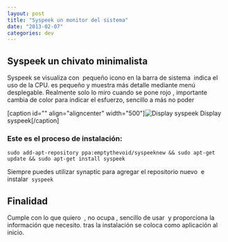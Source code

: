 ```yaml
---
layout: post
title: "Syspeek un monitor del sistema"
date: "2013-02-07"
categories: dev
---
```


## Syspeek un chivato minimalista

Syspeek se visualiza con  pequeño icono en la barra de sistema  indica el uso de la CPU. es pequeño y muestra más detalle mediante menú desplegable. Realmente solo lo miro cuando se pone rojo , importante cambia de color para indicar el esfuerzo, sencillo a más no poder

\[caption id="" align="aligncenter" width="500"\]![Display syspeek](images/8436670548_47e7d8ab15.jpg "Display syspeek") Display syspeek\[/caption\]

### Este es el proceso de instalación:

```
sudo add-apt-repository ppa:emptythevoid/syspeeknew && sudo apt-get update && sudo apt-get install syspeek
```

Siempre puedes utilizar synaptic para agregar el repositorio nuevo  e instalar  `syspeek`

## Finalidad

Cumple con lo que quiero  , no ocupa , sencillo de usar  y proporciona la información que necesito. tras la instalación se coloca como aplicación al inicio.
